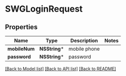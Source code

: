 # SWGLoginRequest

## Properties
Name | Type | Description | Notes
------------ | ------------- | ------------- | -------------
**mobileNum** | **NSString*** | mobile phone | 
**password** | **NSString*** | password | 

[[Back to Model list]](../README.md#documentation-for-models) [[Back to API list]](../README.md#documentation-for-api-endpoints) [[Back to README]](../README.md)


